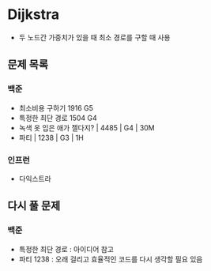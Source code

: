 # Dijkstra

- 두 노드간 가중치가 있을 때 최소 경로를 구할 때 사용

## 문제 목록

### 백준

- 최소비용 구하기 1916 G5
- 특정한 최단 경로 1504 G4
- 녹색 옷 입은 애가 젤다지? | 4485 | G4 | 30M 
- 파티 | 1238 | G3 | 1H

### 인프런

- 다익스트라

## 다시 풀 문제

### 백준

- 특정한 최단 경로 : 아이디어 참고
- 파티 1238 : 오래 걸리고 효율적인 코드를 다시 생각할 필요 있음